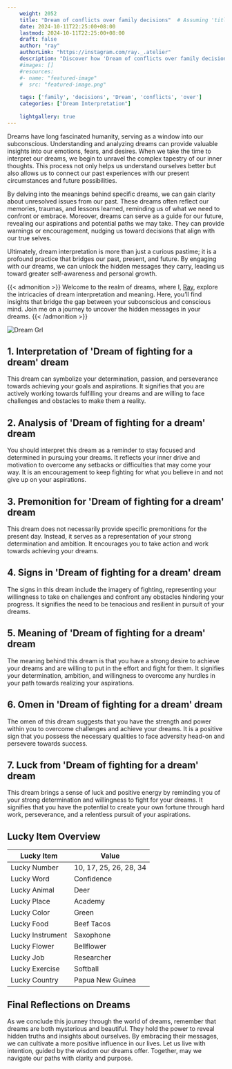 ```yaml
---
    weight: 2052
    title: "Dream of conflicts over family decisions"  # Assuming 'title' column exists
    date: 2024-10-11T22:25:00+08:00
    lastmod: 2024-10-11T22:25:00+08:00
    draft: false
    author: "ray"
    authorLink: "https://instagram.com/ray._.atelier"
    description: "Discover how 'Dream of conflicts over family decisions' can interpret your future and uncover its significant meanings in your life."
    #images: []
    #resources:
    #- name: "featured-image"
    #  src: "featured-image.png"
    
    tags: ['family', 'decisions', 'Dream', 'conflicts', 'over']
    categories: ["Dream Interpretation"]
    
    lightgallery: true
---
```

    
Dreams have long fascinated humanity, serving as a window into our subconscious. Understanding and analyzing dreams can provide valuable insights into our emotions, fears, and desires. When we take the time to interpret our dreams, we begin to unravel the complex tapestry of our inner thoughts. This process not only helps us understand ourselves better but also allows us to connect our past experiences with our present circumstances and future possibilities.

By delving into the meanings behind specific dreams, we can gain clarity about unresolved issues from our past. These dreams often reflect our memories, traumas, and lessons learned, reminding us of what we need to confront or embrace. Moreover, dreams can serve as a guide for our future, revealing our aspirations and potential paths we may take. They can provide warnings or encouragement, nudging us toward decisions that align with our true selves.

Ultimately, dream interpretation is more than just a curious pastime; it is a profound practice that bridges our past, present, and future. By engaging with our dreams, we can unlock the hidden messages they carry, leading us toward greater self-awareness and personal growth.

{{< admonition >}}
Welcome to the realm of dreams, where I, [Ray](https://instagram.com/ray._.atelier), explore the intricacies of dream interpretation and meaning. Here, you’ll find insights that bridge the gap between your subconscious and conscious mind. Join me on a journey to uncover the hidden messages in your dreams.
{{< /admonition >}}

![Dream Grl](https://cdn.pixabay.com/photo/2017/11/02/03/35/gothic-2910057_1280.jpg "Dream Grl")

## 1. Interpretation of 'Dream of fighting for a dream' dream
 This dream can symbolize your determination, passion, and perseverance towards achieving your goals and aspirations. It signifies that you are actively working towards fulfilling your dreams and are willing to face challenges and obstacles to make them a reality.

## 2. Analysis of 'Dream of fighting for a dream' dream
 You should interpret this dream as a reminder to stay focused and determined in pursuing your dreams. It reflects your inner drive and motivation to overcome any setbacks or difficulties that may come your way. It is an encouragement to keep fighting for what you believe in and not give up on your aspirations.

## 3. Premonition for 'Dream of fighting for a dream' dream
 This dream does not necessarily provide specific premonitions for the present day. Instead, it serves as a representation of your strong determination and ambition. It encourages you to take action and work towards achieving your dreams.

## 4. Signs in 'Dream of fighting for a dream' dream
 The signs in this dream include the imagery of fighting, representing your willingness to take on challenges and confront any obstacles hindering your progress. It signifies the need to be tenacious and resilient in pursuit of your dreams.

## 5. Meaning of 'Dream of fighting for a dream' dream
 The meaning behind this dream is that you have a strong desire to achieve your dreams and are willing to put in the effort and fight for them. It signifies your determination, ambition, and willingness to overcome any hurdles in your path towards realizing your aspirations.

## 6. Omen in 'Dream of fighting for a dream' dream
 The omen of this dream suggests that you have the strength and power within you to overcome challenges and achieve your dreams. It is a positive sign that you possess the necessary qualities to face adversity head-on and persevere towards success.

## 7. Luck from 'Dream of fighting for a dream' dream
 This dream brings a sense of luck and positive energy by reminding you of your strong determination and willingness to fight for your dreams. It signifies that you have the potential to create your own fortune through hard work, perseverance, and a relentless pursuit of your aspirations.

## Lucky Item Overview
| Lucky Item          | Value              |
|---------------|--------------------|
| Lucky Number        | 10, 17, 25, 26, 28, 34  |
| Lucky Word          | Confidence |
| Lucky Animal        | Deer |
| Lucky Place         | Academy     |
| Lucky Color         | Green     |
| Lucky Food          | Beef Tacos      |
| Lucky Instrument    | Saxophone |
| Lucky Flower        | Bellflower    |
| Lucky Job           | Researcher       |
| Lucky Exercise      | Softball  |
| Lucky Country       | Papua New Guinea    |


##  Final Reflections on Dreams

As we conclude this journey through the world of dreams, remember that dreams are both mysterious and beautiful. They hold the power to reveal hidden truths and insights about ourselves. By embracing their messages, we can cultivate a more positive influence in our lives. Let us live with intention, guided by the wisdom our dreams offer. Together, may we navigate our paths with clarity and purpose.

